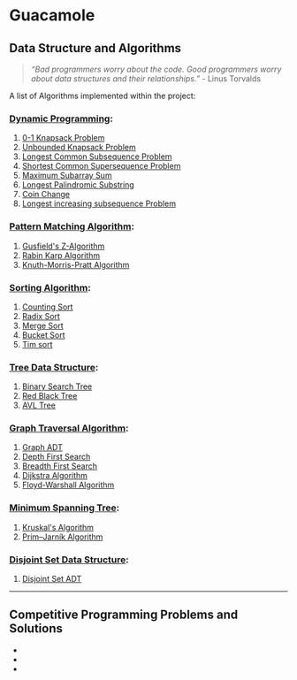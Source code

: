 # Guacamole

## Data Structure and Algorithms

>*“Bad programmers worry about the code. Good programmers worry about data structures and their relationships.”*
    - Linus Torvalds


A list of Algorithms implemented within the project:
### [Dynamic Programming](https://en.wikipedia.org/wiki/Dynamic_programming):
1. [0-1 Knapsack Problem](https://github.com/YeowKinRen/guacamole/blob/master/Data%20Structure%20%26%20Algorithms/01_knapsack.py)
2. [Unbounded Knapsack Problem](https://github.com/YeowKinRen/guacamole/blob/master/Data%20Structure%20%26%20Algorithms/unbounded_knapsack.py)
3. [Longest Common Subsequence Problem](https://github.com/YeowKinRen/guacamole/blob/master/Data%20Structure%20%26%20Algorithms/longest_common_subsequence.py)
4. [Shortest Common Supersequence Problem](https://github.com/YeowKinRen/guacamole/blob/master/Data%20Structure%20%26%20Algorithms/shortest_common_supesequence.py)
5. [Maximum Subarray Sum](https://github.com/YeowKinRen/guacamole/blob/master/Data%20Structure%20%26%20Algorithms/maximum_subarray_sum.py)
6. [Longest Palindromic Substring](https://github.com/YeowKinRen/guacamole/blob/master/Data%20Structure%20%26%20Algorithms/longest_palindromiv_substring.py)
7. [Coin Change](https://github.com/YeowKinRen/guacamole/blob/master/Data%20Structure%20%26%20Algorithms/coin_change.py)
8. [Longest increasing subsequence Problem](https://github.com/YeowKinRen/guacamole/blob/master/Data%20Structure%20%26%20Algorithms/longest_increasing_subsequence.py)

### [Pattern Matching Algorithm](https://en.wikipedia.org/wiki/String-searching_algorithm#Classification_of_search_algorithms): 
1. [Gusfield's Z-Algorithm](https://github.com/YeowKinRen/guacamole/blob/master/Data%20Structure%20%26%20Algorithms/rabin_karp_algorithm.py)
2. [Rabin Karp Algorithm](https://github.com/YeowKinRen/guacamole/blob/master/Data%20Structure%20%26%20Algorithms/rabin_karp_algorithm.py)
3. [Knuth-Morris-Pratt Algorithm](https://github.com/YeowKinRen/guacamole/blob/master/Data%20Structure%20%26%20Algorithms/rabin_karp_algorithm.py)

### [Sorting Algorithm](https://en.wikipedia.org/wiki/Sorting_algorithm): 
1. [Counting Sort](https://github.com/YeowKinRen/guacamole/blob/master/Data%20Structure%20%26%20Algorithms/counting_sort.py)
2. [Radix Sort](https://github.com/YeowKinRen/guacamole/blob/master/Data%20Structure%20%26%20Algorithms/radix_sort.py)
3. [Merge Sort](https://github.com/YeowKinRen/guacamole/blob/master/Data%20Structure%20%26%20Algorithms/merge_sort.py)
4. [Bucket Sort](https://github.com/YeowKinRen/guacamole/blob/master/Data%20Structure%20%26%20Algorithms/bucket_sort.py)
5. [Tim sort](https://github.com/YeowKinRen/guacamole/blob/master/Data%20Structure%20%26%20Algorithms/timsort.py)

### [Tree Data Structure](https://en.wikipedia.org/wiki/Binary_search_tree): 
1. [Binary Search Tree](https://github.com/YeowKinRen/guacamole/blob/master/Data%20Structure%20%26%20Algorithms/binary_search_tree.py)
2. [Red Black Tree](https://github.com/YeowKinRen/guacamole/blob/master/Data%20Structure%20%26%20Algorithms/red_black_tree.py)
3. [AVL Tree](https://github.com/YeowKinRen/guacamole/blob/master/Data%20Structure%20%26%20Algorithms/avl_tree.py)

### [Graph Traversal Algorithm](https://en.wikipedia.org/wiki/Graph_traversal): 
1. [Graph ADT](https://github.com/YeowKinRen/guacamole/blob/master/Data%20Structure%20%26%20Algorithms/graph.py)
2. [Depth First Search](https://github.com/YeowKinRen/guacamole/blob/master/Data%20Structure%20%26%20Algorithms/depth_first_search.py)
3. [Breadth First Search](https://github.com/YeowKinRen/guacamole/blob/master/Data%20Structure%20%26%20Algorithms/breadth_first_search.py)
4. [Dijkstra Algorithm](https://github.com/YeowKinRen/guacamole/blob/master/Data%20Structure%20%26%20Algorithms/dijkstra_algorithm.py)
5. [Floyd-Warshall Algorithm](https://github.com/YeowKinRen/guacamole/blob/master/Data%20Structure%20%26%20Algorithms/floyd_warshall_algorithm.py)

### [Minimum Spanning Tree](https://en.wikipedia.org/wiki/Minimum_spanning_tree): 
1. [Kruskal's Algorithm](https://github.com/YeowKinRen/guacamole/blob/master/Data%20Structure%20%26%20Algorithms/kruskal_algorithm.py)
2. [Prim–Jarník Algorithm](https://github.com/YeowKinRen/guacamole/blob/master/Data%20Structure%20%26%20Algorithms/prim_algorithm.py)

### [Disjoint Set Data Structure](https://en.wikipedia.org/wiki/Graph_traversal): 
1. [Disjoint Set ADT](https://github.com/YeowKinRen/guacamole/blob/master/Data%20Structure%20%26%20Algorithms/disjoint_set.py)

***

## Competitive Programming Problems and Solutions

*
*
*